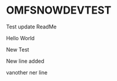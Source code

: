 # OMFSNOWDEVTEST 

Test update ReadMe

Hello World

New Test



New line added
   
   
   
   vanother ner line
   
